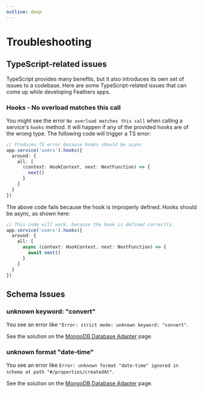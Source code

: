```yaml
---
outline: deep
---
```


# Troubleshooting

## TypeScript-related issues

TypeScript provides many benefits, but it also introduces its own set of issues to a codebase. Here are some TypeScript-related issues that can come up while developing Feathers apps.

### Hooks - No overload matches this call

You might see the error `No overload matches this call` when calling a service's `hooks` method. It will happen if any of the provided hooks are of the wrong type. The following code will trigger a TS error:

```ts
// Produces TS error because hooks should be async
app.service('users').hooks({
  around: {
    all: [
      (context: HookContext, next: NextFunction) => {
        next()
      }
    ]
  }
})
```

The above code fails because the hook is improperly defined. Hooks should be async, as shown here:

```ts
// This code will work, because the hook is defined correctly.
app.service('users').hooks({
  around: {
    all: [
      async (context: HookContext, next: NextFunction) => {
        await next()
      }
    ]
  }
})
```

## Schema Issues

### unknown keyword: "convert"

You see an error like `"Error: strict mode: unknown keyword: "convert"`.

See the solution on the [MongoDB Database Adapter](/api/databases/mongodb#unknown-keyword-convert) page.

### unknown format "date-time"

You see an error like `Error: unknown format "date-time" ignored in schema at path "#/properties/createdAt"`.

See the solution on the [MongoDB Database Adapter](/api/databases/mongodb#unknown-format-date-time) page.
